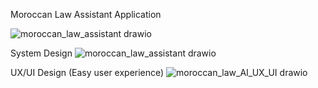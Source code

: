 Moroccan Law Assistant Application

![moroccan_law_assistant drawio](https://github.com/user-attachments/assets/3f8e3568-0035-4d1c-9868-4793b464621a)


System Design 
![moroccan_law_assistant drawio](https://github.com/user-attachments/assets/3ae66b4c-5ee2-4c5b-9629-cf06688f71c9)


UX/UI Design (Easy user experience)
![moroccan_law_AI_UX_UI drawio](https://github.com/user-attachments/assets/924bb878-d72d-4a44-82c9-c6802ae5700b)
